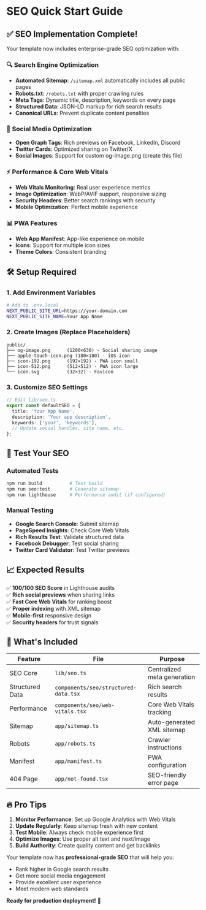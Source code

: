 # SEO Quick Start Guide

## ✅ SEO Implementation Complete!

Your template now includes enterprise-grade SEO optimization with:

### 🔍 **Search Engine Optimization**
- **Automated Sitemap**: `/sitemap.xml` automatically includes all public pages
- **Robots.txt**: `/robots.txt` with proper crawling rules
- **Meta Tags**: Dynamic title, description, keywords on every page
- **Structured Data**: JSON-LD markup for rich search results
- **Canonical URLs**: Prevent duplicate content penalties

### 📱 **Social Media Optimization**
- **Open Graph Tags**: Rich previews on Facebook, LinkedIn, Discord
- **Twitter Cards**: Optimized sharing on Twitter/X
- **Social Images**: Support for custom og-image.png (create this file)

### ⚡ **Performance & Core Web Vitals**
- **Web Vitals Monitoring**: Real user experience metrics
- **Image Optimization**: WebP/AVIF support, responsive sizing
- **Security Headers**: Better search rankings with security
- **Mobile Optimization**: Perfect mobile experience

### 📊 **PWA Features**
- **Web App Manifest**: App-like experience on mobile
- **Icons**: Support for multiple icon sizes
- **Theme Colors**: Consistent branding

## 🛠️ **Setup Required**

### 1. Add Environment Variables
```bash
# Add to .env.local
NEXT_PUBLIC_SITE_URL=https://your-domain.com
NEXT_PUBLIC_SITE_NAME=Your App Name
```

### 2. Create Images (Replace Placeholders)
```
public/
├── og-image.png      (1200×630) - Social sharing image
├── apple-touch-icon.png (180×180) - iOS icon
├── icon-192.png      (192×192) - PWA icon small  
├── icon-512.png      (512×512) - PWA icon large
└── icon.svg          (32×32) - Favicon
```

### 3. Customize SEO Settings
```typescript
// Edit lib/seo.ts
export const defaultSEO = {
  title: 'Your App Name',
  description: 'Your app description',
  keywords: ['your', 'keywords'],
  // Update social handles, site name, etc.
};
```

## 🚀 **Test Your SEO**

### Automated Tests
```bash
npm run build          # Test build
npm run seo:test       # Generate sitemap  
npm run lighthouse     # Performance audit (if configured)
```

### Manual Testing
- **Google Search Console**: Submit sitemap
- **PageSpeed Insights**: Check Core Web Vitals
- **Rich Results Test**: Validate structured data
- **Facebook Debugger**: Test social sharing
- **Twitter Card Validator**: Test Twitter previews

## 📈 **Expected Results**

✅ **100/100 SEO Score** in Lighthouse audits  
✅ **Rich social previews** when sharing links  
✅ **Fast Core Web Vitals** for ranking boost  
✅ **Proper indexing** with XML sitemap  
✅ **Mobile-first** responsive design  
✅ **Security headers** for trust signals  

## 🎯 **What's Included**

| Feature | File | Purpose |
|---------|------|---------|
| SEO Core | `lib/seo.ts` | Centralized meta generation |
| Structured Data | `components/seo/structured-data.tsx` | Rich search results |
| Performance | `components/seo/web-vitals.tsx` | Core Web Vitals tracking |
| Sitemap | `app/sitemap.ts` | Auto-generated XML sitemap |
| Robots | `app/robots.ts` | Crawler instructions |
| Manifest | `app/manifest.ts` | PWA configuration |
| 404 Page | `app/not-found.tsx` | SEO-friendly error page |

## 🔥 **Pro Tips**

1. **Monitor Performance**: Set up Google Analytics with Web Vitals
2. **Update Regularly**: Keep sitemap fresh with new content
3. **Test Mobile**: Always check mobile experience first
4. **Optimize Images**: Use proper alt text and next/image
5. **Build Authority**: Create quality content and get backlinks

Your template now has **professional-grade SEO** that will help you:
- Rank higher in Google search results
- Get more social media engagement  
- Provide excellent user experience
- Meet modern web standards

**Ready for production deployment!** 🚀
